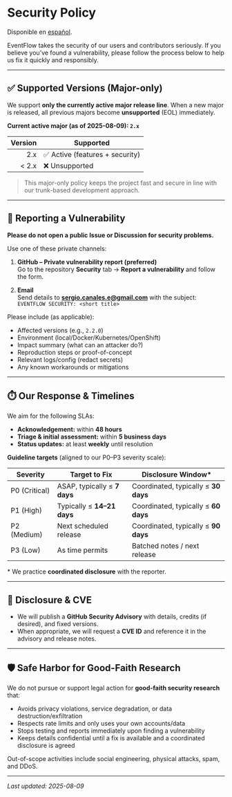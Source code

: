 # Security Policy

Disponible en [español](SECURITY.es.md).

EventFlow takes the security of our users and contributors seriously. If you believe you’ve found a vulnerability, please follow the process below to help us fix it quickly and responsibly.

---

## ✅ Supported Versions (Major-only)

We support **only the currently active major release line**. When a new major is released, all previous majors become **unsupported** (EOL) immediately.

**Current active major (as of 2025-08-09): `2.x`**

| Version | Supported                 |
|--------:|---------------------------|
| 2.x     | ✅ Active (features + security) |
| < 2.x   | ❌ Unsupported             |

> This major-only policy keeps the project fast and secure in line with our trunk-based development approach.

---

## 🔐 Reporting a Vulnerability

**Please do not open a public Issue or Discussion for security problems.**

Use one of these private channels:

1. **GitHub – Private vulnerability report (preferred)**  
   Go to the repository **Security** tab → **Report a vulnerability** and follow the form.

2. **Email**  
   Send details to **sergio.canales.e@gmail.com** with the subject:  
   `EVENTFLOW SECURITY: <short title>`

Please include (as applicable):
- Affected versions (e.g., `2.2.0`)
- Environment (local/Docker/Kubernetes/OpenShift)
- Impact summary (what can an attacker do?)
- Reproduction steps or proof-of-concept
- Relevant logs/config (redact secrets)
- Any known workarounds or mitigations

---

## ⏱️ Our Response & Timelines

We aim for the following SLAs:

- **Acknowledgement:** within **48 hours**
- **Triage & initial assessment:** within **5 business days**
- **Status updates:** at least **weekly** until resolution

**Guideline targets** (aligned to our P0–P3 severity scale):

| Severity | Target to Fix | Disclosure Window* |
|---------|----------------|--------------------|
| P0 (Critical) | ASAP, typically ≤ **7 days** | Coordinated, typically ≤ **30 days** |
| P1 (High)     | Typically ≤ **14–21 days**   | Coordinated, typically ≤ **60 days** |
| P2 (Medium)   | Next scheduled release       | Coordinated, typically ≤ **90 days** |
| P3 (Low)      | As time permits              | Batched notes / next release         |

\* We practice **coordinated disclosure** with the reporter.

---

## 🔏 Disclosure & CVE

- We will publish a **GitHub Security Advisory** with details, credits (if desired), and fixed versions.
- When appropriate, we will request a **CVE ID** and reference it in the advisory and release notes.

---

## 🛡️ Safe Harbor for Good-Faith Research

We do not pursue or support legal action for **good-faith security research** that:
- Avoids privacy violations, service degradation, or data destruction/exfiltration
- Respects rate limits and only uses your own accounts/data
- Stops testing and reports immediately upon finding a vulnerability
- Keeps details confidential until a fix is available and a coordinated disclosure is agreed

Out-of-scope activities include social engineering, physical attacks, spam, and DDoS.

---

_Last updated: 2025-08-09_
